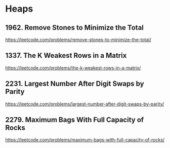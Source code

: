 # Heaps

## 1962. Remove Stones to Minimize the Total

https://leetcode.com/problems/remove-stones-to-minimize-the-total/

## 1337. The K Weakest Rows in a Matrix

https://leetcode.com/problems/the-k-weakest-rows-in-a-matrix/

## 2231. Largest Number After Digit Swaps by Parity

https://leetcode.com/problems/largest-number-after-digit-swaps-by-parity/

## 2279. Maximum Bags With Full Capacity of Rocks

https://leetcode.com/problems/maximum-bags-with-full-capacity-of-rocks/

